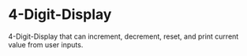 # 4-Digit-Display
4-Digit-Display that can increment, decrement, reset, and print current value from user inputs. 
